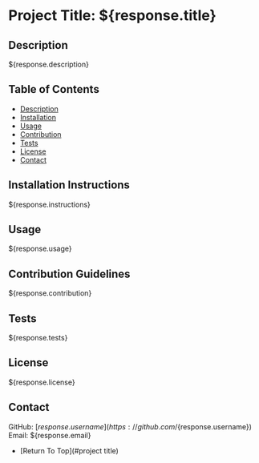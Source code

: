 # Project Title: ${response.title}

## Description
${response.description}

## Table of Contents
- [Description](#description)
- [Installation](#installation)
- [Usage](#usage)
- [Contribution](#contribution)
- [Tests](#tests)
- [License](#license)
- [Contact](#contact)

## Installation Instructions
${response.instructions}

## Usage
${response.usage}

## Contribution Guidelines
${response.contribution}

## Tests
${response.tests}

## License
${response.license}

## Contact
GitHub: [${response.username}](https://github.com/${response.username})
Email: ${response.email}

- [Return To Top](#project title)
